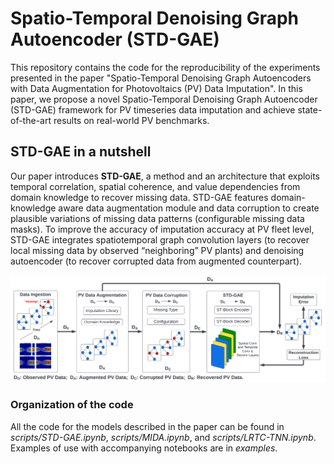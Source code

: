 # Spatio-Temporal Denoising Graph Autoencoder (STD-GAE)

This repository contains the code for the reproducibility of the experiments presented in the paper "Spatio-Temporal Denoising Graph Autoencoders with Data Augmentation for Photovoltaics (PV) Data Imputation". In this paper, we propose a novel Spatio-Temporal Denoising Graph Autoencoder (STD-GAE) framework for PV timeseries data imputation and achieve state-of-the-art results on real-world PV benchmarks.


<h2 align=Left>STD-GAE in a nutshell</h2>

Our paper introduces __STD-GAE__, a method and an architecture that exploits temporal correlation, spatial coherence, and value dependencies from domain knowledge to recover missing data. STD-GAE features domain-knowledge aware data augmentation module and data corruption to create plausible variations of missing data patterns (configurable missing data masks). To improve the accuracy of imputation accuracy at PV fleet level, STD-GAE integrates spatiotemporal graph convolution layers (to recover local missing data by observed “neighboring” PV plants) and denoising autoencoder (to recover corrupted data from augmented counterpart).

<img src="./STD-GAE.png" alt="Logo"/>

### Organization of the code

All the code for the models described in the paper can be found in *scripts/STD-GAE.ipynb*, *scripts/MIDA.ipynb*, and *scripts/LRTC-TNN.ipynb*. Examples of use with accompanying notebooks are in *examples*.


